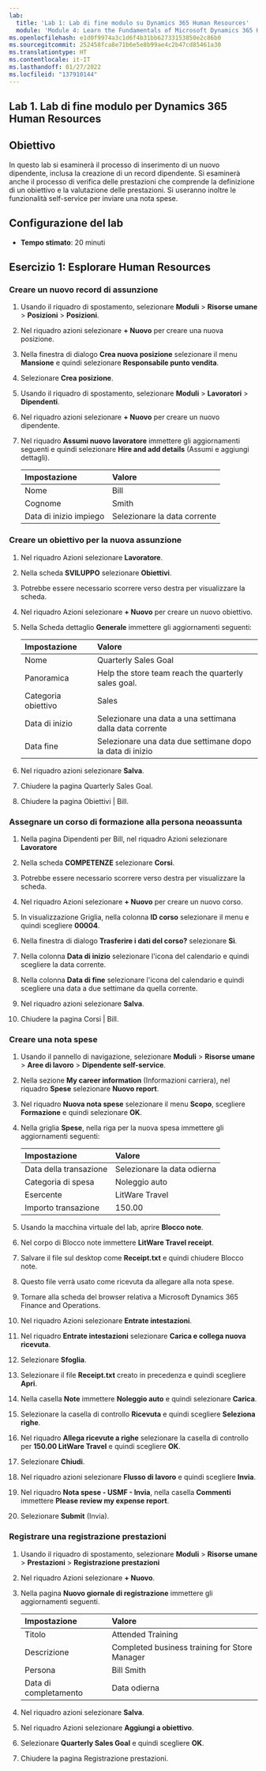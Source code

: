 ```yaml
---
lab:
  title: 'Lab 1: Lab di fine modulo su Dynamics 365 Human Resources'
  module: 'Module 4: Learn the Fundamentals of Microsoft Dynamics 365 Human Resources'
ms.openlocfilehash: e1d0f9974a3c1d6f4b31bb62733153850e2c86b0
ms.sourcegitcommit: 252458fca8e71b6e5e8b99ae4c2b47cd85461a30
ms.translationtype: HT
ms.contentlocale: it-IT
ms.lasthandoff: 01/27/2022
ms.locfileid: "137910144"
---
```

## <a name="lab-1---dynamics-365-human-resources-capstone-lab"></a>Lab 1. Lab di fine modulo per Dynamics 365 Human Resources

## <a name="objective"></a>Obiettivo

In questo lab si esaminerà il processo di inserimento di un nuovo dipendente, inclusa la creazione di un record dipendente. Si esaminerà anche il processo di verifica delle prestazioni che comprende la definizione di un obiettivo e la valutazione delle prestazioni. Si useranno inoltre le funzionalità self-service per inviare una nota spese.

## <a name="lab-setup"></a>Configurazione del lab

- **Tempo stimato**: 20 minuti 

## <a name="exercise-1-explore-human-resources"></a>Esercizio 1: Esplorare Human Resources

### <a name="create-a-new-hire-record"></a>Creare un nuovo record di assunzione

1. Usando il riquadro di spostamento, selezionare **Moduli** > **Risorse umane** > **Posizioni** > **Posizioni**.

1. Nel riquadro azioni selezionare **+ Nuovo** per creare una nuova posizione.

1. Nella finestra di dialogo **Crea nuova posizione** selezionare il menu **Mansione** e quindi selezionare **Responsabile punto vendita**.

1. Selezionare **Crea posizione**.

1. Usando il riquadro di spostamento, selezionare **Moduli** > **Lavoratori** > **Dipendenti**.

1. Nel riquadro azioni selezionare **+ Nuovo** per creare un nuovo dipendente.

1. Nel riquadro **Assumi nuovo lavoratore** immettere gli aggiornamenti seguenti e quindi selezionare **Hire and add details** (Assumi e aggiungi dettagli).

    | **Impostazione** | **Valore** |
    | :--- | :---- |
    | Nome | Bill |
    | Cognome | Smith |
    | Data di inizio impiego | Selezionare la data corrente|

### <a name="create-a-goal-for-the-new-hire"></a>Creare un obiettivo per la nuova assunzione

1. Nel riquadro Azioni selezionare **Lavoratore**.

1. Nella scheda **SVILUPPO** selezionare **Obiettivi**.

1. Potrebbe essere necessario scorrere verso destra per visualizzare la scheda.

1. Nel riquadro Azioni selezionare **+ Nuovo** per creare un nuovo obiettivo.

1. Nella Scheda dettaglio **Generale** immettere gli aggiornamenti seguenti:

    | **Impostazione** | **Valore** |
    | :--- | :---- |
    | Nome | Quarterly Sales Goal |
    | Panoramica | Help the store team reach the quarterly sales goal. |
    | Categoria obiettivo | Sales |
    | Data di inizio | Selezionare una data a una settimana dalla data corrente |
    | Data fine | Selezionare una data due settimane dopo la data di inizio |

1. Nel riquadro azioni selezionare **Salva**.

1. Chiudere la pagina Quarterly Sales Goal.

1. Chiudere la pagina Obiettivi | Bill.

### <a name="assign-learning-course-to-the-new-hire"></a>Assegnare un corso di formazione alla persona neoassunta

1. Nella pagina Dipendenti per Bill, nel riquadro Azioni selezionare **Lavoratore**

1. Nella scheda **COMPETENZE** selezionare **Corsi**.

1. Potrebbe essere necessario scorrere verso destra per visualizzare la scheda.

1. Nel riquadro Azioni selezionare **+ Nuovo** per creare un nuovo corso.

1. In visualizzazione Griglia, nella colonna **ID corso** selezionare il menu e quindi scegliere **00004**.

1. Nella finestra di dialogo **Trasferire i dati del corso?** selezionare **Sì**.

1. Nella colonna **Data di inizio** selezionare l'icona del calendario e quindi scegliere la data corrente.

1. Nella colonna **Data di fine** selezionare l'icona del calendario e quindi scegliere una data a due settimane da quella corrente.

1. Nel riquadro azioni selezionare **Salva**.

1. Chiudere la pagina Corsi | Bill.

### <a name="create-an-expense-report"></a>Creare una nota spese

1. Usando il pannello di navigazione, selezionare **Moduli** > **Risorse umane** > **Aree di lavoro** > **Dipendente self-service**.

1. Nella sezione **My career information** (Informazioni carriera), nel riquadro **Spese** selezionare **Nuovo report**.

1. Nel riquadro **Nuova nota spese** selezionare il menu **Scopo**, scegliere **Formazione** e quindi selezionare **OK**.

1. Nella griglia **Spese**, nella riga per la nuova spesa immettere gli aggiornamenti seguenti:

    | **Impostazione** | **Valore** |
    | :--- | :---- |
    | Data della transazione | Selezionare la data odierna |
    | Categoria di spesa | Noleggio auto |
    | Esercente | LitWare Travel |
    | Importo transazione | 150.00 |

1. Usando la macchina virtuale del lab, aprire **Blocco note**.

1. Nel corpo di Blocco note immettere **LitWare Travel receipt**.

1. Salvare il file sul desktop come **Receipt.txt** e quindi chiudere Blocco note.

1. Questo file verrà usato come ricevuta da allegare alla nota spese.

1. Tornare alla scheda del browser relativa a Microsoft Dynamics 365 Finance and Operations.

1. Nel riquadro Azioni selezionare **Entrate intestazioni**.

1. Nel riquadro **Entrate intestazioni** selezionare **Carica e collega nuova ricevuta**.

1. Selezionare **Sfoglia**.

1. Selezionare il file **Receipt.txt** creato in precedenza e quindi scegliere **Apri**.

1. Nella casella **Note** immettere **Noleggio auto** e quindi selezionare **Carica**.

1. Selezionare la casella di controllo **Ricevuta** e quindi scegliere **Seleziona righe**.

1. Nel riquadro **Allega ricevute a righe** selezionare la casella di controllo per **150.00 LitWare Travel** e quindi scegliere **OK**.

1. Selezionare **Chiudi**.

1. Nel riquadro azioni selezionare **Flusso di lavoro** e quindi scegliere **Invia**.

1. Nel riquadro **Nota spese - USMF - Invia**, nella casella **Commenti** immettere **Please review my expense report**.

1. Selezionare **Submit** (Invia).

### <a name="record-performance-journal"></a>Registrare una registrazione prestazioni

1. Usando il riquadro di spostamento, selezionare **Moduli** > **Risorse umane** > **Prestazioni** > **Registrazione prestazioni**

1. Nel riquadro Azioni selezionare **+ Nuovo**.

1. Nella pagina **Nuovo giornale di registrazione** immettere gli aggiornamenti seguenti.


    | **Impostazione** | **Valore** |
    | :--- | :---- |
    | Titolo | Attended Training |
    | Descrizione | Completed business training for Store Manager |
    | Persona | Bill Smith |
    | Data di completamento | Data odierna |

1. Nel riquadro azioni selezionare **Salva**.

1. Nel riquadro Azioni selezionare **Aggiungi a obiettivo**.

1. Selezionare **Quarterly Sales Goal** e quindi scegliere **OK**.

1. Chiudere la pagina Registrazione prestazioni.
